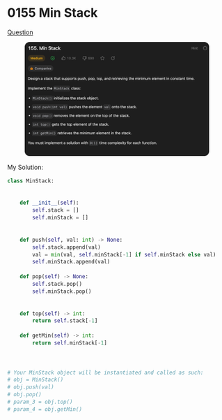 # 0155 Min Stack

[Question](https://leetcode.com/problems/min-stack/description/?envType=study-plan\&id=data-structure-ii)

<figure><img src="../.gitbook/assets/image (28).png" alt=""><figcaption></figcaption></figure>



My Solution:

```python
class MinStack:


    def __init__(self):
        self.stack = []
        self.minStack = []
        

    def push(self, val: int) -> None:
        self.stack.append(val)
        val = min(val, self.minStack[-1] if self.minStack else val)
        self.minStack.append(val)

    def pop(self) -> None:
        self.stack.pop()
        self.minStack.pop()
        

    def top(self) -> int:
        return self.stack[-1]

    def getMin(self) -> int:
        return self.minStack[-1]
        


# Your MinStack object will be instantiated and called as such:
# obj = MinStack()
# obj.push(val)
# obj.pop()
# param_3 = obj.top()
# param_4 = obj.getMin()
```
